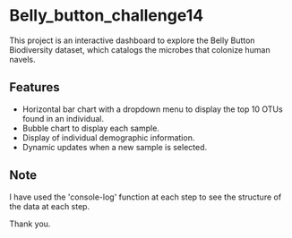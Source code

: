 # Belly_button_challenge14

This project is an interactive dashboard to explore the Belly Button Biodiversity dataset, which catalogs the microbes that colonize human navels.

## Features

- Horizontal bar chart with a dropdown menu to display the top 10 OTUs found in an individual.
- Bubble chart to display each sample.
- Display of individual demographic information.
- Dynamic updates when a new sample is selected.

## Note
I have used the 'console-log' function at each step to see the structure of the data at each step.

Thank you.
